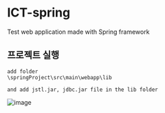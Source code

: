 # ICT-spring
Test web application made with Spring framework

## 프로젝트 실행

```
add folder
\springProject\src\main\webapp\lib
``` 

``` 
and add jstl.jar, jdbc.jar file in the lib folder
``` 
![image](https://user-images.githubusercontent.com/48824321/107208254-b2803880-6a44-11eb-9ca1-a93acdc9e824.png)



